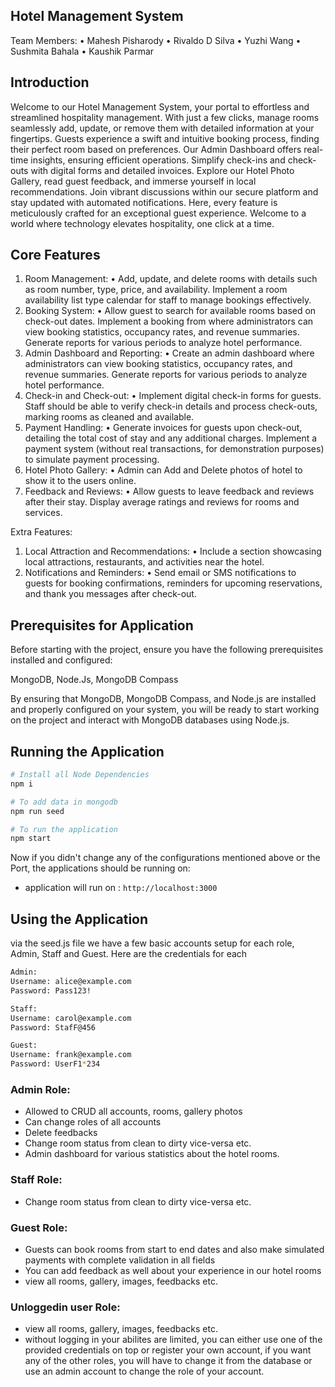 
## Hotel Management System

Team Members:
•	Mahesh Pisharody
•	Rivaldo D Silva
•	Yuzhi Wang
•	Sushmita Bahala
•	Kaushik Parmar

## Introduction

Welcome to our Hotel Management System, your portal to effortless and streamlined hospitality management. With just a few clicks, manage rooms seamlessly add, update, or remove them with detailed information at your fingertips. Guests experience a swift and intuitive booking process, finding their perfect room based on preferences. Our Admin Dashboard offers real-time insights, ensuring efficient operations. Simplify check-ins and check-outs with digital forms and detailed invoices. Explore our Hotel Photo Gallery, read guest feedback, and immerse yourself in local recommendations. Join vibrant discussions within our secure platform and stay updated with automated notifications. Here, every feature is meticulously crafted for an exceptional guest experience. Welcome to a world where technology elevates hospitality, one click at a time.

## Core Features

1.	Room Management:
•	Add, update, and delete rooms with details such as room number, type, price, and availability. Implement a room availability list type calendar for staff to manage bookings effectively.
2.	Booking System:
•	Allow guest to search for available rooms based on check-out dates. Implement a booking from where administrators can view booking statistics, occupancy rates, and revenue summaries. Generate reports for various periods to analyze hotel performance.
3.	Admin Dashboard and Reporting:
•	Create an admin dashboard where administrators can view booking statistics, occupancy rates, and revenue summaries. Generate reports for various periods to analyze hotel performance.
4.	Check-in and Check-out:
•	Implement digital check-in forms for guests. Staff should be able to verify check-in details and process check-outs, marking rooms as cleaned and available.
5.	Payment Handling:
•	Generate invoices for guests upon check-out, detailing the total cost of stay and any additional charges. Implement a payment system (without real transactions, for demonstration purposes) to simulate payment processing.
6.	Hotel Photo Gallery:
•	Admin can Add and Delete photos of hotel to show it to the users online.
7.	Feedback and Reviews:
•	Allow guests to leave feedback and reviews after their stay. Display average ratings and reviews for rooms and services.

Extra Features:
1.	Local Attraction and Recommendations:
•	Include a section showcasing local attractions, restaurants, and activities near the hotel.
2.	Notifications and Reminders:
•	Send email or SMS notifications to guests for booking confirmations, reminders for upcoming reservations, and thank you messages after check-out.

## Prerequisites for Application
Before starting with the project, ensure you have the following prerequisites installed and configured:

MongoDB, Node.Js, MongoDB Compass

By ensuring that MongoDB, MongoDB Compass, and Node.js are installed and properly configured on your system, you will be ready to start working on the project and interact with MongoDB databases using Node.js.


## Running the Application


```bash
# Install all Node Dependencies
npm i
```

```bash
# To add data in mongodb
npm run seed
```
```bash
# To run the application
npm start
```

Now if you didn't change any of the configurations mentioned above or the Port, the applications should be running on:
- application will run on : `http://localhost:3000`

## Using the Application

via the seed.js file we have a few basic accounts setup for each role, Admin, Staff and Guest.
Here are the credentials for each
```bash
Admin:
Username: alice@example.com
Password: Pass123!
  ```
```bash
Staff:
Username: carol@example.com
Password: StafF@456
  ```
```bash
Guest:
Username: frank@example.com
Password: UserF1*234
  ```

### Admin Role: 

* Allowed to CRUD all accounts, rooms, gallery photos
* Can change roles of all accounts
* Delete feedbacks
* Change room status from clean to dirty vice-versa etc.
* Admin dashboard for various statistics about the hotel rooms.

### Staff Role: 

* Change room status from clean to dirty vice-versa etc.

### Guest Role: 

* Guests can book rooms from start to end dates and also make simulated payments with complete validation in all fields
* You can add feedback as well about your experience in our hotel rooms
* view all rooms, gallery, images, feedbacks etc.

### Unloggedin user Role: 

* view all rooms, gallery, images, feedbacks etc.
* without logging in your abilites are limited, you can either use one of the provided credentials on top or register your own account, if you want any of the other roles, you will have to change it from the database or use an admin account to change the role of your account.

